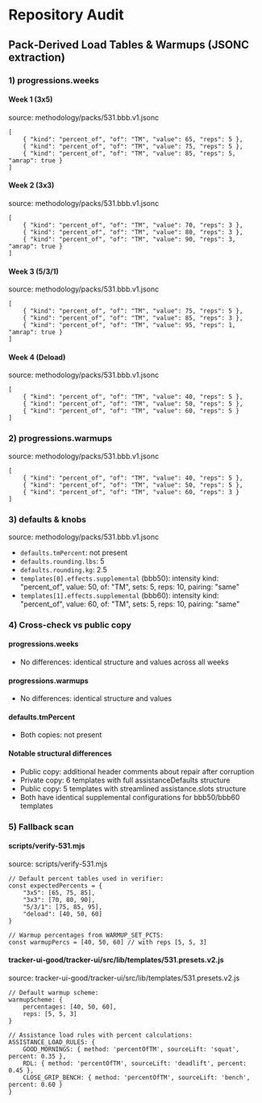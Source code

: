 # Repository Audit

## Pack‑Derived Load Tables & Warmups (JSONC extraction)

### 1) progressions.weeks

#### Week 1 (3x5)
source: methodology/packs/531.bbb.v1.jsonc
```
[
    { "kind": "percent_of", "of": "TM", "value": 65, "reps": 5 },
    { "kind": "percent_of", "of": "TM", "value": 75, "reps": 5 },
    { "kind": "percent_of", "of": "TM", "value": 85, "reps": 5, "amrap": true }
]
```

#### Week 2 (3x3)
source: methodology/packs/531.bbb.v1.jsonc
```
[
    { "kind": "percent_of", "of": "TM", "value": 70, "reps": 3 },
    { "kind": "percent_of", "of": "TM", "value": 80, "reps": 3 },
    { "kind": "percent_of", "of": "TM", "value": 90, "reps": 3, "amrap": true }
]
```

#### Week 3 (5/3/1)
source: methodology/packs/531.bbb.v1.jsonc
```
[
    { "kind": "percent_of", "of": "TM", "value": 75, "reps": 5 },
    { "kind": "percent_of", "of": "TM", "value": 85, "reps": 3 },
    { "kind": "percent_of", "of": "TM", "value": 95, "reps": 1, "amrap": true }
]
```

#### Week 4 (Deload)
source: methodology/packs/531.bbb.v1.jsonc
```
[
    { "kind": "percent_of", "of": "TM", "value": 40, "reps": 5 },
    { "kind": "percent_of", "of": "TM", "value": 50, "reps": 5 },
    { "kind": "percent_of", "of": "TM", "value": 60, "reps": 5 }
]
```

### 2) progressions.warmups

source: methodology/packs/531.bbb.v1.jsonc
```
[
    { "kind": "percent_of", "of": "TM", "value": 40, "reps": 5 },
    { "kind": "percent_of", "of": "TM", "value": 50, "reps": 5 },
    { "kind": "percent_of", "of": "TM", "value": 60, "reps": 3 }
]
```

### 3) defaults & knobs

source: methodology/packs/531.bbb.v1.jsonc
- `defaults.tmPercent`: not present
- `defaults.rounding.lbs`: 5
- `defaults.rounding.kg`: 2.5
- `templates[0].effects.supplemental` (bbb50): intensity kind: "percent_of", value: 50, of: "TM", sets: 5, reps: 10, pairing: "same"
- `templates[1].effects.supplemental` (bbb60): intensity kind: "percent_of", value: 60, of: "TM", sets: 5, reps: 10, pairing: "same"

### 4) Cross-check vs public copy

#### progressions.weeks
- No differences: identical structure and values across all weeks

#### progressions.warmups  
- No differences: identical structure and values

#### defaults.tmPercent
- Both copies: not present

#### Notable structural differences
- Public copy: additional header comments about repair after corruption
- Private copy: 6 templates with full assistanceDefaults structure  
- Public copy: 5 templates with streamlined assistance.slots structure
- Both have identical supplemental configurations for bbb50/bbb60 templates

### 5) Fallback scan

#### scripts/verify-531.mjs
source: scripts/verify-531.mjs
```
// Default percent tables used in verifier:
const expectedPercents = {
    "3x5": [65, 75, 85],
    "3x3": [70, 80, 90], 
    "5/3/1": [75, 85, 95],
    "deload": [40, 50, 60]
}

// Warmup percentages from WARMUP_SET_PCTS:
const warmupPercs = [40, 50, 60] // with reps [5, 5, 3]
```

#### tracker-ui-good/tracker-ui/src/lib/templates/531.presets.v2.js
source: tracker-ui-good/tracker-ui/src/lib/templates/531.presets.v2.js
```
// Default warmup scheme:
warmupScheme: {
    percentages: [40, 50, 60],
    reps: [5, 5, 3]
}

// Assistance load rules with percent calculations:
ASSISTANCE_LOAD_RULES: {
    GOOD_MORNINGS: { method: 'percentOfTM', sourceLift: 'squat', percent: 0.35 },
    RDL: { method: 'percentOfTM', sourceLift: 'deadlift', percent: 0.45 },
    CLOSE_GRIP_BENCH: { method: 'percentOfTM', sourceLift: 'bench', percent: 0.60 }
}
```